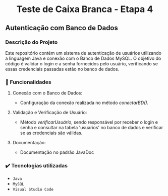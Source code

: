 <h1 align="center"> Teste de Caixa Branca - Etapa 4 </h2>

## Autenticação com Banco de Dados

### Descrição do Projeto
Este repositório contém um sistema de autenticação de usuários utilizando a linguagem Java e conexão com o Banco de Dados MySQL. O objetivo do código é validar o login e a senha fornecidos pelo usuário, verificando se essas credenciais passadas estão no banco de dados.

### :hammer: Funcionalidades
1. Conexão com o Banco de Dados:
   - Configuração da conexão realizada no método <i>conectarBD().</i>

2. Validação e Verificação de Usuário:
   - Método <i>verificarUsuário</i>, sendo responsável por receber o login e senha e consultar na tabela 'usuarios' no banco de dados e verificar se as credenciais são válidas.

3. Documentação:
   - Documentação no padrão JavaDoc

### ✔️ Tecnologias utilizadas

- ``Java``
- ``MySQL``
- ``Visual Studio Code``
